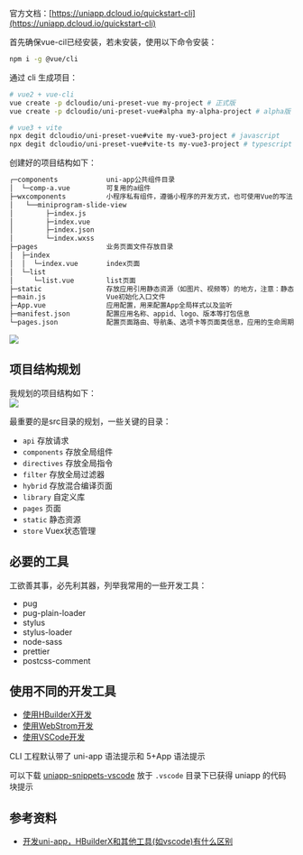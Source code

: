 官方文档：[https://uniapp.dcloud.io/quickstart-cli](https://uniapp.dcloud.io/quickstart-cli)

首先确保vue-cil已经安装，若未安装，使用以下命令安装：
```bash
npm i -g @vue/cli
```

通过 cli 生成项目：
```bash
# vue2 + vue-cli
vue create -p dcloudio/uni-preset-vue my-project # 正式版
vue create -p dcloudio/uni-preset-vue#alpha my-alpha-project # alpha版

# vue3 + vite 
npx degit dcloudio/uni-preset-vue#vite my-vue3-project # javascript
npx degit dcloudio/uni-preset-vue#vite-ts my-vue3-project # typescript
```

创建好的项目结构如下：
```bash
┌─components            uni-app公共组件目录
│  └─comp-a.vue         可复用的a组件
├─wxcomponents          小程序私有组件，遵循小程序的开发方式，也可使用Vue的写法
│   └──miniprogram-slide-view
│        ├─index.js
│        ├─index.vue
│        ├─index.json
│        └─index.wxss
├─pages                 业务页面文件存放目录
│  ├─index
│  │  └─index.vue       index页面
│  └─list
│     └─list.vue        list页面
├─static                存放应用引用静态资源（如图片、视频等）的地方，注意：静态资源只能存放于此
├─main.js               Vue初始化入口文件
├─App.vue               应用配置，用来配置App全局样式以及监听
├─manifest.json         配置应用名称、appid、logo、版本等打包信息
└─pages.json            配置页面路由、导航条、选项卡等页面类信息，应用的生命周期
```

![](https://kan.xiaoyulive.top/uniapp/017.png#height=439&id=qYtVf&originHeight=439&originWidth=232&originalType=binary&ratio=1&rotation=0&showTitle=false&status=done&style=none&title=&width=232)

<a name="18b69eb8"></a>
## 项目结构规划
我规划的项目结构如下：<br />![](https://kan.xiaoyulive.top/uniapp/018.png#height=863&id=iREmV&originHeight=863&originWidth=332&originalType=binary&ratio=1&rotation=0&showTitle=false&status=done&style=none&title=&width=332)

最重要的是src目录的规划，一些关键的目录：

- `api` 存放请求
- `components` 存放全局组件
- `directives` 存放全局指令
- `filter` 存放全局过滤器
- `hybrid` 存放混合编译页面
- `library` 自定义库
- `pages` 页面
- `static` 静态资源
- `store` Vuex状态管理

<a name="f3457ac2"></a>
## 必要的工具
工欲善其事，必先利其器，列举我常用的一些开发工具：

- pug
- pug-plain-loader
- stylus
- stylus-loader
- node-sass
- prettier
- postcss-comment

<a name="53ebff98"></a>
## 使用不同的开发工具

- [使用HBuilderX开发](https://uniapp.dcloud.io/quickstart)
- [使用WebStrom开发](https://ask.dcloud.net.cn/article/36307)
- [使用VSCode开发](https://ask.dcloud.net.cn/article/36286)

CLI 工程默认带了 uni-app 语法提示和 5+App 语法提示

可以下载 [uniapp-snippets-vscode](https://github.com/zhetengbiji/uniapp-snippets-vscode) 放于 `.vscode` 目录下已获得 uniapp 的代码块提示


<a name="d17a0f0b"></a>
## 参考资料

- [开发uni-app，HBuilderX和其他工具(如vscode)有什么区别](https://ask.dcloud.net.cn/article/35451)



